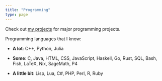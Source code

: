 ```yaml
---
title: "Programming"
type: page
---
```



Check out [my projects](/projects) for major programming projects.

Programming languages that I know:

- **A lot**: C++, Python, Julia

- **Some**: C, Java, HTML, CSS, JavaScript, Haskell, Go, Rust, SQL, Bash, Fish, LaTeX, Nix, SageMath, P4

- **A little bit**: Lisp, Lua, C#, PHP, Perl, R, Ruby
